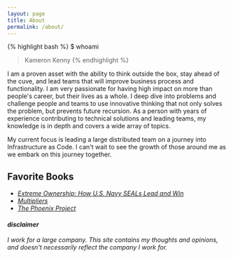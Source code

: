 ```yaml
---
layout: page
title: About
permalink: /about/
---
```


{% highlight bash %}
$ whoami
> Kameron Kenny
{% endhighlight %}

I am a proven asset with the ability to think outside the box, stay ahead of the cuve, and lead teams that will improve business process and functionality. I am very passionate for having high impact on more than people's career, but their lives as a whole.  I deep dive into problems and challenge people and teams to use innovative thinking that not only solves the problem, but prevents future recursion. As a person with years of experience contributing to technical solutions and leading teams, my knowledge is in depth and covers a wide array of topics.

My current focus is leading a large distributed team on a journey into Infrastructure as Code.  I can't wait to see the growth of those around me as we embark on this journey together.

## Favorite Books
* _[Extreme Ownership: How U.S. Navy SEALs Lead and Win](https://books.google.com/books?id=tpspDwAAQBAJ)_
* _[Multipliers](https://books.google.com/books?id=kF26e_S6l_cC)_
* _[The Phoenix Project](https://books.google.com/books?id=_An-CAAAQBAJ)_

#### _disclaimer_
_I work for a large company.  This site contains my thoughts and opinions, and doesn't necessarily reflect the company I work for._
